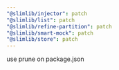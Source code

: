 ```yaml
---
"@slimlib/injector": patch
"@slimlib/list": patch
"@slimlib/refine-partition": patch
"@slimlib/smart-mock": patch
"@slimlib/store": patch
---
```


use prune on package.json
